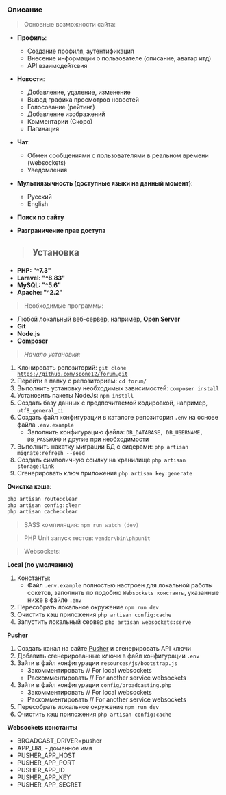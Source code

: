 ### Описание

>Основные возможности сайта:

+ **Профиль**:
    + Создание профиля, аутентификация
    + Внесение информации о пользователе (описание, аватар итд)
    + API взаимодейтсвия

+ **Новости**:
    + Добавление, удаление, изменение
    + Вывод графика просмотров новостей
    + Голосование (рейтинг)
    + Добавление изображений
    + Комментарии (Скоро)
    + Пагинация
  
+ **Чат**:
    + Обмен сообщениями с пользователями в реальном времени (websockets)
    + Уведомления

+ **Мультиязычность (доступные языки на данный момент)**:
    + Русский
    + English

+ **Поиск по сайту**
+ **Разграничение прав доступа**

## <blockquote>Установка</blockquote>
<ul>
    <li><b>PHP: "^7.3"</b></li>
    <li><b>Laravel: "^8.83"</b></li>
    <li><b>MySQL: "^5.6"</b></li>
    <li><b>Apache: "^2.2"</b></li>
</ul>
<div>
    <div><blockquote>Необходимые программы:</blockquote></div>
    <ul>
        <li>Любой локальный веб-сервер, например, <b>Open Server</b></li>
        <li><b>Git</b></li>
        <li><b>Node.js</b></li>
        <li><b>Composer</b></li>
    </ul>
</div>

><i>Начало установки:</i>

1. Клонировать репозиторий: <code>git clone https://github.com/spone12/forum.git</code>
2. Перейти в папку с репозиторием: `cd forum/`
3. Выполнить установку необходимых зависимостей: `composer install`
4. Установить пакеты NodeJs: `npm install`
5. Создать базу данных с предпочитаемой кодировкой, например, `utf8_general_ci`
6. Создать файл конфигурации в каталоге репозитория `.env` на основе файла `.env.example`
   + Заполнить конфигурацию файла:
         `DB_DATABASE, DB_USERNAME, DB_PASSWORD` и другие при необходимости
7. Выполнить накатку миграции БД с сидерами: `php artisan migrate:refresh --seed`
8. Создать символичную ссылку на хранилище `php artisan storage:link`
9. Сгенерировать ключ приложения `php artisan key:generate`

<div>
<b>Очистка кэша:</b>

```bash
php artisan route:clear
php artisan config:clear
php artisan cache:clear
```

</div>

>SASS компиляция: <code>npm run watch (dev)</code>

>PHP Unit запуск тестов: <code>vendor\bin\phpunit</code>

>Websockets:

**Local (по умолчанию)**

1. Константы:
   + Файл `.env.example` полностью настроен для локальной работы сокетов, заполнить по подобию `Websockets константы`, указанные ниже в файле `.env` 
2. Пересобрать локальное окружение `npm run dev`
3. Очистить кэш приложения `php artisan config:cache`
4. Запустить локальный сервер `php artisan websockets:serve`

**Pusher**

1. Создать канал на сайте [Pusher](https://pusher.com/ "Pusher") и сгенерировать API ключи
2. Добавить сгенерированные ключи в файл конфигурации `.env`
3. Зайти в файл конфигурации `resources/js/bootstrap.js`
   + Закомментировать  // For local websockets
   + Раскомментировать // For another service websockets
4. Зайти в файл конфигурации `config/broadcasting.php`
    + Закомментировать  // For local websockets
    + Раскомментировать // For another service websockets
5. Пересобрать локальное окружение `npm run dev`
6. Очистить кэш приложения `php artisan config:cache`

**Websockets константы**

   + BROADCAST_DRIVER=pusher
   + APP_URL - доменное имя
   + PUSHER_APP_HOST
   + PUSHER_APP_PORT
   + PUSHER_APP_ID
   + PUSHER_APP_KEY
   + PUSHER_APP_SECRET
